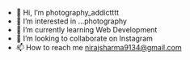 - 👋 Hi, I’m photography_addictttt
- 👀 I’m interested in ...photography
- 🌱 I’m currently learning Web Development
- 💞️ I’m looking to collaborate on Instagram
- 📫 How to reach me nirajsharma9134@gmail.com

<!---
NIRAJSM/NIRAJSM is a ✨ special ✨ repository because its `README.md` (this file) appears on your GitHub profile.
You can click the Preview link to take a look at your changes.
--->
